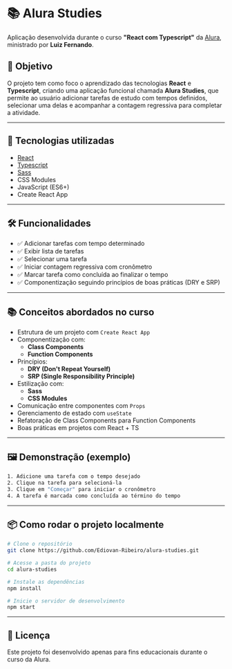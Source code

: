 # 📚 Alura Studies

Aplicação desenvolvida durante o curso **"React com Typescript"** da [Alura](https://www.alura.com.br), ministrado por **Luiz Fernando**.

## 🧠 Objetivo

O projeto tem como foco o aprendizado das tecnologias **React** e **Typescript**, criando uma aplicação funcional chamada **Alura Studies**, que permite ao usuário adicionar tarefas de estudo com tempos definidos, selecionar uma delas e acompanhar a contagem regressiva para completar a atividade.

---

## 🚀 Tecnologias utilizadas

- [React](https://reactjs.org/)  
- [Typescript](https://www.typescriptlang.org/)
- [Sass](https://sass-lang.com/)
- CSS Modules
- JavaScript (ES6+)
- Create React App

---

## 🛠️ Funcionalidades

- ✅ Adicionar tarefas com tempo determinado  
- ✅ Exibir lista de tarefas  
- ✅ Selecionar uma tarefa  
- ✅ Iniciar contagem regressiva com cronômetro  
- ✅ Marcar tarefa como concluída ao finalizar o tempo  
- ✅ Componentização seguindo princípios de boas práticas (DRY e SRP)

---

## 📚 Conceitos abordados no curso

- Estrutura de um projeto com `Create React App`
- Componentização com:
  - **Class Components**
  - **Function Components**
- Princípios:
  - **DRY (Don't Repeat Yourself)**
  - **SRP (Single Responsibility Principle)**
- Estilização com:
  - **Sass**
  - **CSS Modules**
- Comunicação entre componentes com `Props`
- Gerenciamento de estado com `useState`
- Refatoração de Class Components para Function Components
- Boas práticas em projetos com React + TS

---

## 🖼️ Demonstração (exemplo)

```bash
1. Adicione uma tarefa com o tempo desejado
2. Clique na tarefa para selecioná-la
3. Clique em "Começar" para iniciar o cronômetro
4. A tarefa é marcada como concluída ao término do tempo
```

---

## 📦 Como rodar o projeto localmente

```bash
# Clone o repositório
git clone https://github.com/Ediovan-Ribeiro/alura-studies.git

# Acesse a pasta do projeto
cd alura-studies

# Instale as dependências
npm install

# Inicie o servidor de desenvolvimento
npm start
```

---

## 📄 Licença

Este projeto foi desenvolvido apenas para fins educacionais durante o curso da Alura.